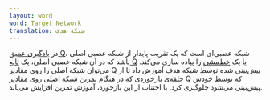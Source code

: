 ```yaml
---
layout: word
word: Target Network
translation: شبکه هدف
---
```


در [یادگیری عمیق Q](/q/q-learning)، شبکه عصبی‌ای است که یک تقریب پایدار از شبکه عصبی اصلی باشد که در آن شبکه عصبی اصلی، یک [تابع Q](/q/q-function) یا یک [خط‌مشی](/p/policy) را پیاده سازی می‌کند. می‌توان شبکه اصلی را روی مقادیر Q پیش‌بینی شده توسط شبکه هدف آموزش داد تا از حلقه‌ی بازخوردی که در هنگام تمرین شبکه اصلی روی مقادیر Q که توسط خودش پیش‌بینی می‌شود جلوگیری کرد. با اجتناب از این بازخورد،‌ آموزش تمرین افزایش می‌یابد.
